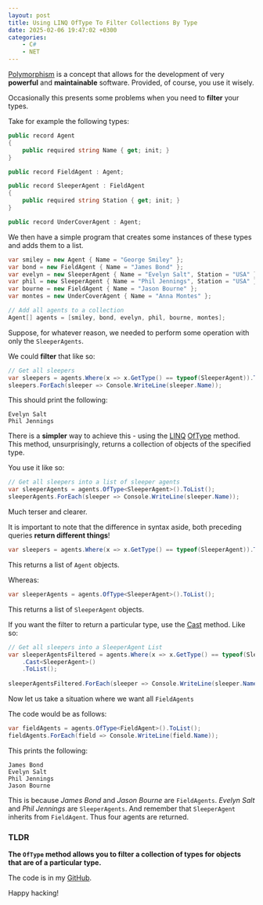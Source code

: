 ```yaml
---
layout: post
title: Using LINQ OfType To Filter Collections By Type
date: 2025-02-06 19:47:02 +0300
categories:
    - C#
    - NET
---
```


[Polymorphism](https://learn.microsoft.com/en-us/dotnet/csharp/fundamentals/object-oriented/polymorphism) is a concept that allows for the development of very **powerful** and **maintainable** software. Provided, of course, you use it wisely.

Occasionally this presents some problems when you need to **filter** your types.

Take for example the following types:

```c#
public record Agent
{
    public required string Name { get; init; }
}

public record FieldAgent : Agent;

public record SleeperAgent : FieldAgent
{
    public required string Station { get; init; }
}

public record UnderCoverAgent : Agent;
```

We then have a simple program that creates some instances of these types and adds them to a list.

```c#
var smiley = new Agent { Name = "George Smiley" };
var bond = new FieldAgent { Name = "James Bond" };
var evelyn = new SleeperAgent { Name = "Evelyn Salt", Station = "USA" };
var phil = new SleeperAgent { Name = "Phil Jennings", Station = "USA" };
var bourne = new FieldAgent { Name = "Jason Bourne" };
var montes = new UnderCoverAgent { Name = "Anna Montes" };

// Add all agents to a collection
Agent[] agents = [smiley, bond, evelyn, phil, bourne, montes];
```

Suppose, for whatever reason, we needed to perform some operation with only the `SleeperAgents`.

We could **filter** that like so:

```c#
// Get all sleepers
var sleepers = agents.Where(x => x.GetType() == typeof(SleeperAgent)).ToList();
sleepers.ForEach(sleeper => Console.WriteLine(sleeper.Name));
```

This should print the following:

```plaintext
Evelyn Salt
Phil Jennings
```

There is a **simpler** way to achieve this - using the [LINQ](https://learn.microsoft.com/en-us/dotnet/csharp/linq/) [OfType](https://learn.microsoft.com/en-us/dotnet/api/system.linq.enumerable.oftype?view=net-9.0) method. This method, unsurprisingly, returns a collection of objects of the specified type.

You use it like so:

```c#
// Get all sleepers into a list of sleeper agents
var sleeperAgents = agents.OfType<SleeperAgent>().ToList();
sleeperAgents.ForEach(sleeper => Console.WriteLine(sleeper.Name));
```

Much terser and clearer.

It is important to note that the difference in syntax aside, both preceding queries **return different things**!

```c#
var sleepers = agents.Where(x => x.GetType() == typeof(SleeperAgent)).ToList();
```

This returns a list of `Agent` objects.

Whereas:

```c#
var sleeperAgents = agents.OfType<SleeperAgent>().ToList();
```

This returns a list of `SleeperAgent` objects.

If you want the filter to return a particular type, use the [Cast](https://learn.microsoft.com/en-us/dotnet/api/system.linq.enumerable.cast?view=net-9.0) method. Like so:

```c#
// Get all sleepers into a SleeperAgent List
var sleeperAgentsFiltered = agents.Where(x => x.GetType() == typeof(SleeperAgent))
    .Cast<SleeperAgent>()
    .ToList();
    
sleeperAgentsFiltered.ForEach(sleeper => Console.WriteLine(sleeper.Name));
```

Now let us take a situation where we want all `FieldAgents`

The code would be as follows:

```c#
var fieldAgents = agents.OfType<FieldAgent>().ToList();
fieldAgents.ForEach(field => Console.WriteLine(field.Name));
```

This prints the following:

```plaintext
James Bond
Evelyn Salt
Phil Jennings
Jason Bourne
```

This is because *James Bond* and *Jason Bourne* are `FieldAgents`. *Evelyn Salt* and *Phil Jennings* are `SleeperAgents`. And remember that `SleeperAgent` inherits from `FieldAgent`. Thus four agents are returned.

### TLDR

**The `OfType` method allows you to filter a collection of types for objects that are of a particular type.**

The code is in my [GitHub](https://github.com/conradakunga/BlogCode/tree/master/2025-02-06%20-%20OfType).

Happy hacking!
